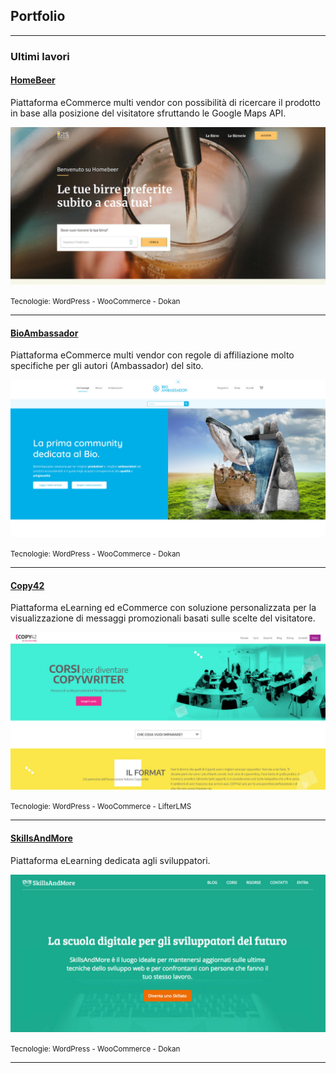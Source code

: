## Portfolio

---

### Ultimi lavori

#### [HomeBeer](/works/homebeer)
Piattaforma eCommerce multi vendor con possibilità di ricercare il prodotto in base alla posizione del visitatore sfruttando le Google Maps API.

<img src="images/homebeer.jpg?raw=true"/>

<small>Tecnologie: WordPress - WooCommerce - Dokan</small>

---
#### [BioAmbassador](/works/bioambassador)
Piattaforma eCommerce multi vendor con regole di affiliazione molto specifiche per gli autori (Ambassador) del sito.

<img src="images/bioambassador.jpg?raw=true"/>

<small>Tecnologie: WordPress - WooCommerce - Dokan</small>

---
#### [Copy42](/works/copy42)
Piattaforma eLearning ed eCommerce con soluzione personalizzata per la visualizzazione di messaggi promozionali basati sulle scelte del visitatore.

<img src="images/copy42.jpg?raw=true"/>

<small>Tecnologie: WordPress - WooCommerce - LifterLMS</small>

---
#### [SkillsAndMore](/works/skillsandmore)
Piattaforma eLearning dedicata agli sviluppatori.

<img src="images/skillsandmore.jpg?raw=true"/>

<small>Tecnologie: WordPress - WooCommerce - Dokan</small>

---
